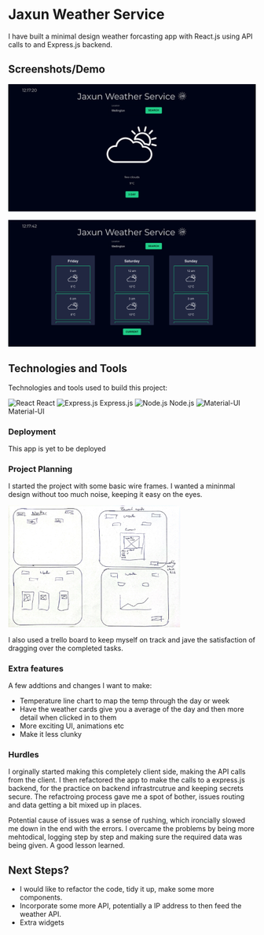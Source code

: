 # Jaxun Weather Service

I have built a minimal design weather forcasting app with React.js using API calls to and Express.js backend.

## Screenshots/Demo

[![Video Thumbnail](./public/jaxun-weather-landing.png)](./public/Screen%20Recording%202023-08-24%20at%2013.13.51.mov)


![Alt Text](./public/jaxun-weather.png)

## Technologies and Tools

Technologies and tools used to build this project:

<img src="https://cdn.svgporn.com/logos/react.svg" alt="React" height="20px">  React
<img src="https://cdn.svgporn.com/logos/express.svg" alt="Express.js" height="20px">  Express.js
<img src="https://cdn.svgporn.com/logos/nodejs.svg" alt="Node.js" height="20px">  Node.js
<img src="https://cdn.svgporn.com/logos/material-ui.svg" alt="Material-UI" height="20px">  Material-UI


### Deployment

This app is yet to be deployed

### Project Planning

I started the project with some basic wire frames. I wanted a mininmal design without too much noise, keeping it easy on the eyes.

<img src="./public/wireframes.jpg" alt="Wireframes" width="350px">

I also used a trello board to keep myself on track and jave the satisfaction of dragging over the completed tasks.

### Extra features

A few addtions and changes I want to make:

- Temperature line chart to map the temp through the day or week
- Have the weather cards give you a average of the day and then more detail when clicked in to them
- More exciting UI, animations etc
- Make it less clunky

### Hurdles

I orginally started making this completely client side, making the API calls from the client. I then refactored the app to make the calls to a express.js backend, for the practice on backend infrastrcutrue and keeping secrets secure. The refactroing process gave me a spot of bother, issues routing and data getting a bit mixed up in places. 

Potential cause of issues was a sense of rushing, which ironcially slowed me down in the end with the errors. I overcame the problems by being more mehtodical, logging step by step and making sure the required data was being given. A good lesson learned. 


## Next Steps?

- I would like to refactor the code, tidy it up, make some more components. 
- Incorporate some more API, potentially a IP address to then feed the weather API.
- Extra widgets

